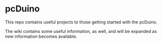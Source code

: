 pcDuino
=======

This repo contains useful projects to those getting started with the pcDuino.

The wiki contains some useful information, as well, and will be expanded as new information becomes available.
